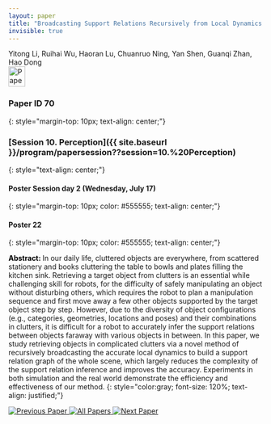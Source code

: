 ```yaml
---
layout: paper
title: "Broadcasting Support Relations Recursively from Local Dynamics for Object Retrieval in Clutters"
invisible: true
---
```

<div class="paper-authors">
<div class="paper-author-box">
    <div class="paper-author-name">Yitong Li, Ruihai Wu, Haoran Lu, Chuanruo Ning, Yan Shen, Guanqi Zhan, Hao Dong</div>
    <div class="paper-author-uni"></div>
</div>

</div><div class="paper-pdf">
                <div> <a href="https://enriquecoronadozu.github.io/rssproceedings2024/rss20/p070.pdf"><img src="{{ site.baseurl }}/images/paper_link.png" alt="Paper Website" width = "33"  height = "40"/></a> </div>
                </div>

### Paper ID 70
{: style="margin-top: 10px; text-align: center;"}

### [Session 10. Perception]({{ site.baseurl }}/program/papersession??session=10.%20Perception)
{: style="text-align: center;"}

#### Poster Session day 2 (Wednesday, July 17)
{: style="margin-top: 10px; color: #555555; text-align: center;"}

#### Poster 22
{: style="margin-top: 10px; color: #555555; text-align: center;"}

<b style="color: black;">Abstract: </b>In our daily life, cluttered objects are everywhere, from scattered stationery and books cluttering the table to bowls and plates filling the kitchen sink. Retrieving a target object from clutters is an essential while challenging skill for robots, for the difficulty of safely manipulating an object without disturbing others, which requires the robot to plan a manipulation sequence and first move away a few other objects supported by the target object step by step. However, due to the diversity of object configurations (e.g., categories, geometries, locations and poses) and their combinations in clutters, it is difficult for a robot to accurately infer the support relations between objects faraway with various objects in between. In this paper, we study retrieving objects in complicated clutters via a novel method of recursively broadcasting the accurate local dynamics to build a support relation graph of the whole scene, which largely reduces the complexity of the support relation inference and improves the accuracy. Experiments in both simulation and the real world demonstrate the efficiency and effectiveness of our method.
{: style="color:gray; font-size: 120%; text-align: justified;"}


<div class="paper-menu">
<a href="{{ site.baseurl }}/program/papers/069/"> <img src="{{ site.baseurl }}/images/previous_paper_icon.png" alt="Previous Paper" title="Previous Paper"/> </a>
<a href="{{ site.baseurl }}/program/papers"><img src="{{ site.baseurl }}/images/overview_icon.png" alt="All Papers" title="All Papers"/> </a>
<a href="{{ site.baseurl }}/program/papers/071/"> <img src="{{ site.baseurl }}/images/next_paper_icon.png" alt="Next Paper" title="Next Paper"/> </a>

</div>
